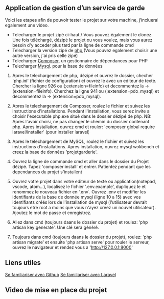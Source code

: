 ## Application de gestion d’un service de garde

Voici les etapes afin de pouvoir tester le projet sur votre machine, j'incluerai egalement une video.

- Telecharger le projet zipé ci-haut / Vous pouvez également le clonez. Une fois téléchargé, dézipé le projet ou vous voulez, mais vous aurez besoin d'y acceder plus tard par la ligne de commande cmd
- Telecharger la version zipé de [php](https://windows.php.net/download#php-8.0),(Vous pouvez egalement choisir une autre version, j'ai pris celle zipé)
- Telecharger [Composer](https://getcomposer.org/download/), un gestionnaire de dépendances pour PHP
- Telecharger [Mysql](https://dev.mysql.com/downloads/installer/). pour la base de données

1.	Apres le telechargement de php, dézipé et ouvrez le dossier, checher 'php.ini' (fichier de configuration) et ouvrez le avec un editeur de texte.
	Chercher la ligne 926 ou (;extension=fileinfo) et decommentez la -> (extension=fileinfo).
	Cherchez la ligne 941 ou (;extension=pdo_mysql) et decommentez la -> (extension=pdo_mysql).
    
2. Apres le telechargement de Composer, roulez le fichier et suivez les instructions d'installations.
    Pendant l'installation, vous serez invite a choisir l'executable php.exe  situé dans le dossier dézipé de php.
    NB: Apres l'avoir choisi, ne pas changer le chemin du dossier contenant php.
	Apres installation, ouvrez cmd et rouler: 'composer global require laravel/installer' (pour installer laravel)
3. Apres le telechargement de MySQL, roulez le fichier et suivez les instructions d'installations.
    Apres installation, ouvrez mysql wokbench et creez la base de données 'projetgarderie'.

4. Ouvrez la ligne de commande cmd et aller dans le dossier du Projet dézipé.
    Tapez 'composer install' et entrer. Patientez pendant que les dependances du projet s'installent
    
5. Ouvrez votre projet dans votre editeur de texte ou application(notepad, vscode, atom...), localisez le fichier '.env.example', dupliquez le et renommez le nouveau fichier en '.env'.
    Ouvrez .env et modifier les identifiants de la base de donnée mysql (ligne 10 a 15) avec vos identifiants créés lors de l'installation de mysql (l'utilisateur devrait toujours etre root a moins que vous n'ayez creez un nouvel utilisateur).
    Ajoutez le mot de passe et enregistrez.
    
6. Allez dans cmd (toujours daans le dossier du projet) et roulez: 'php artisan key:generate'. Une clé sera généré.

7. Toujours dans cmd (toujours daans le dossier du projet), roulez: 'php artisan migrate' et ensuite
     'php artisan serve' pour rouler le serveur, ouvrez le navigateur et rendez vous a 'http://127.0.0.1:8000'

## Liens utiles
[Se familiariser avec Github](https://m.youtube.com/watch?v=8JJ101D3knE)
[Se familiariser avec Laravel](https://www.youtube.com/watch?v=MFh0Fd7BsjE&t=3125s)

## Video de mise en place du projet

